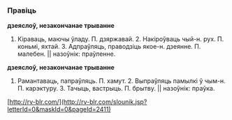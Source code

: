 ### Правіць
**дзеяслоў, незакончанае трыванне**

1. Кіраваць, маючы ўладу. П. дзяржавай. 2. Накіроўваць чый-н. рух. П. коньмі, яхтай. 3. Адпраўляць, праводзіць якое-н. дзеянне. П. малебен. || назоўнік: праўленне.

**дзеяслоў, незакончанае трыванне**

1. Рамантаваць, папраўляць. П. хамут. 2. Выпраўляць памылкі ў чым-н. П. карэктуру. 3. Тачыць, вастрыць. П. брытву. || назоўнік: праўка.

<a rel="author">[http://rv-blr.com/](http://rv-blr.com/slounik.jsp?letterId=0&maskId=0&pageId=2411)</a>
